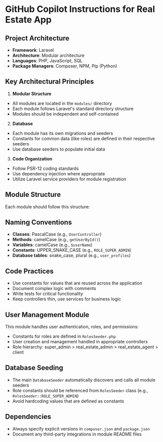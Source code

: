 # GitHub Copilot Instructions for Real Estate App

## Project Architecture

- **Framework**: Laravel
- **Architecture**: Modular architecture
- **Languages**: PHP, JavaScript, SQL
- **Package Managers**: Composer, NPM, Pip (Python)

## Key Architectural Principles

1. **Modular Structure**
  - All modules are located in the `modules/` directory
  - Each module follows Laravel's standard directory structure
  - Modules should be independent and self-contained

2. **Database**
  - Each module has its own migrations and seeders
  - Constants for common data (like roles) are defined in their respective seeders
  - Use database seeders to populate initial data

3. **Code Organization**
  - Follow PSR-12 coding standards
  - Use dependency injection where appropriate
  - Utilize Laravel service providers for module registration

## Module Structure

Each module should follow this structure:

## Naming Conventions

- **Classes**: PascalCase (e.g., `UserController`)
- **Methods**: camelCase (e.g., `getUserById()`)
- **Variables**: camelCase (e.g., `$userName`)
- **Constants**: UPPER_SNAKE_CASE (e.g., `ROLE_SUPER_ADMIN`)
- **Database tables**: snake_case, plural (e.g., `user_profiles`)

## Code Practices

- Use constants for values that are reused across the application
- Document complex logic with comments
- Write tests for critical functionality
- Keep controllers thin, use services for business logic

## User Management Module

This module handles user authentication, roles, and permissions:

- Constants for roles are defined in `RolesSeeder.php`
- User creation and management handled in appropriate controllers
- Role hierarchy: super_admin > real_estate_admin > real_estate_agent > client

## Database Seeding

- The main `DatabaseSeeder` automatically discovers and calls all module seeders
- Role constants should be referenced from `RolesSeeder` class (e.g., `RolesSeeder::ROLE_SUPER_ADMIN`)
- Avoid hardcoding values that are defined as constants

## Dependencies

- Always specify explicit versions in `composer.json` and `package.json`
- Document any third-party integrations in module README files
